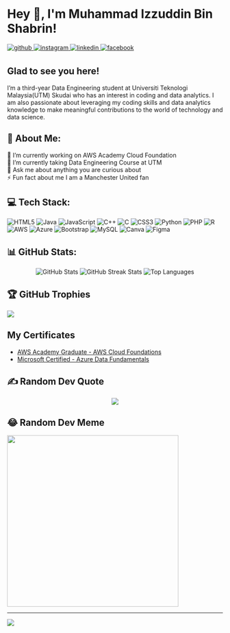 
# Hey 👋, I'm Muhammad Izzuddin Bin Shabrin!  
  

<a href="https://github.com/izzuddin125" target="_blank">
<img src=https://img.shields.io/badge/github-%2324292e.svg?&style=for-the-badge&logo=github&logoColor=white alt=github style="margin-bottom: 5px;" />
</a>
<a href="https://instagram.com/izzddnshb_" target="_blank">
<img src=https://img.shields.io/badge/instagram-%23000000.svg?&style=for-the-badge&logo=instagram&logoColor=white alt=instagram style="margin-bottom: 5px;" />
</a>
<a href="https://linkedin.com/in/https://www.linkedin.com/in/muhammad-izzuddin-shabrin/" target="_blank">
<img src=https://img.shields.io/badge/linkedin-%231E77B5.svg?&style=for-the-badge&logo=linkedin&logoColor=white alt=linkedin style="margin-bottom: 5px;" />
</a>
<a href="https://www.facebook.com/https://www.facebook.com/muhdizzuddin.shabrin/" target="_blank">
<img src=https://img.shields.io/badge/facebook-%232E87FB.svg?&style=for-the-badge&logo=facebook&logoColor=white alt=facebook style="margin-bottom: 5px;" />
</a>  
  



## Glad to see you here!  
I’m a third-year Data Engineering student at Universiti Teknologi Malaysia(UTM) Skudai who has an interest in coding and data analytics. I am also passionate about leveraging my coding skills and data analytics knowledge to make meaningful contributions to the world of technology and data science.
<br>

## 💫 About Me:
🔭 I’m currently working on AWS Academy Cloud Foundation<br>🌱 I’m currently taking Data Engineering Course at UTM<br>💬 Ask me about anything you are curious about<br>⚡ Fun fact about me I am a Manchester United fan


## 💻 Tech Stack:
![HTML5](https://img.shields.io/badge/html5-%23E34F26.svg?style=for-the-badge&logo=html5&logoColor=white) ![Java](https://img.shields.io/badge/java-%23ED8B00.svg?style=for-the-badge&logo=openjdk&logoColor=white) ![JavaScript](https://img.shields.io/badge/javascript-%23323330.svg?style=for-the-badge&logo=javascript&logoColor=%23F7DF1E) ![C++](https://img.shields.io/badge/c++-%2300599C.svg?style=for-the-badge&logo=c%2B%2B&logoColor=white) ![C](https://img.shields.io/badge/c-%2300599C.svg?style=for-the-badge&logo=c&logoColor=white) ![CSS3](https://img.shields.io/badge/css3-%231572B6.svg?style=for-the-badge&logo=css3&logoColor=white) ![Python](https://img.shields.io/badge/python-3670A0?style=for-the-badge&logo=python&logoColor=ffdd54) ![PHP](https://img.shields.io/badge/php-%23777BB4.svg?style=for-the-badge&logo=php&logoColor=white) ![R](https://img.shields.io/badge/r-%23276DC3.svg?style=for-the-badge&logo=r&logoColor=white) ![AWS](https://img.shields.io/badge/AWS-%23FF9900.svg?style=for-the-badge&logo=amazon-aws&logoColor=white) ![Azure](https://img.shields.io/badge/azure-%230072C6.svg?style=for-the-badge&logo=microsoftazure&logoColor=white) ![Bootstrap](https://img.shields.io/badge/bootstrap-%238511FA.svg?style=for-the-badge&logo=bootstrap&logoColor=white) ![MySQL](https://img.shields.io/badge/mysql-%2300000f.svg?style=for-the-badge&logo=mysql&logoColor=white) ![Canva](https://img.shields.io/badge/Canva-%2300C4CC.svg?style=for-the-badge&logo=Canva&logoColor=white) ![Figma](https://img.shields.io/badge/figma-%23F24E1E.svg?style=for-the-badge&logo=figma&logoColor=white)
## 📊 GitHub Stats:
<div style="text-align: center;">
    <img src="https://github-readme-stats.vercel.app/api?username=izzuddin125&theme=tokyonight&hide_border=false&include_all_commits=false&count_private=false" alt="GitHub Stats">
    <img src="https://github-readme-streak-stats.herokuapp.com/?user=izzuddin125&theme=tokyonight&hide_border=false" alt="GitHub Streak Stats">
    <img src="https://github-readme-stats.vercel.app/api/top-langs/?username=izzuddin125&theme=tokyonight&hide_border=false&include_all_commits=false&count_private=false&layout=compact" alt="Top Languages">
</div>


## 🏆 GitHub Trophies
![](https://github-profile-trophy.vercel.app/?username=izzuddin125&theme=tokyonight&no-frame=false&no-bg=true&margin-w=4)

## My Certificates
- [AWS Academy Graduate - AWS Cloud Foundations](https://www.credly.com/badges/44a5b514-b842-42d8-9d92-1385361adce8?source=linked_in_profile) 
- [Microsoft Certified - Azure Data Fundamentals](https://www.credly.com/badges/01d73496-890f-48da-8bc5-ff5570d8c0d0/public_url)

## ✍️ Random Dev Quote
<div style="text-align: center;">
  <img src="https://quotes-github-readme.vercel.app/api?type=horizontal&theme=tokyonight">
</div>


## 😂 Random Dev Meme
<img src='https://randommeme-five.vercel.app/' style="height: 400px;"/>

---
[![](https://visitcount.itsvg.in/api?id=izzuddin125&icon=0&color=0)](https://visitcount.itsvg.in)

<!-- Proudly created with GPRM ( https://gprm.itsvg.in ) -->


